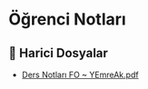 # Öğrenci Notları


<!--Index-->

## 📂 Harici Dosyalar

- [Ders Notları FO ~ YEmreAk.pdf](./Ders%20Notlar%C4%B1%20FO%20~%20YEmreAk.pdf)


<!--Index-->

